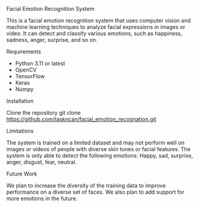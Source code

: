 Facial Emotion Recognition System

This is a facial emotion recognition system that uses computer vision and machine learning techniques to analyze facial expressions in images or video. It can detect and classify various emotions, such as happiness, sadness, anger, surprise, and so on.

Requirements

* Python 3.11 or latest 
* OpenCV
* TensorFlow
* Keras
* Numpy

Installation 

Clone the repository
git clone https://github.com/taskncan/facial_emotion_recognation.git

Limitations

The system is trained on a limited dataset and may not perform well on images or videos of people with diverse skin tones or facial features.
The system is only able to detect the following emotions: Happy, sad, surprise, anger, disgust, fear, neutral.

Future Work

We plan to increase the diversity of the training data to improve performance on a diverse set of faces.
We also plan to add support for more emotions in the future.
